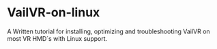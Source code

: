# VailVR-on-linux
A Written tutorial for installing, optimizing and troubleshooting VailVR on most VR HMD´s with Linux support.
